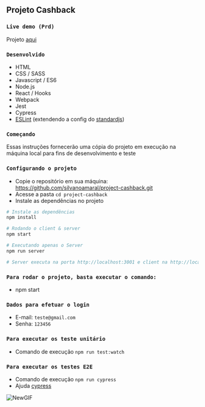 ## Projeto Cashback

### `Live demo (Prd)`

Projeto [aqui](https://project-cashback.herokuapp.com/)

### `Desenvolvido`

* HTML
* CSS / SASS
* Javascript / ES6
* Node.js
* React / Hooks
* Webpack
* Jest
* Cypress
* [ESLint](https://eslint.org/) (extendendo a config do [standardjs](https://standardjs.com/))

### `Começando`

Essas instruções fornecerão uma cópia do projeto em execução na máquina local para fins de desenvolvimento e teste


### `Configurando o projeto`

* Copie o repositório em sua máquina: https://github.com/silvanoamaral/project-cashback.git
* Acesse a pasta `cd project-cashback`
* Instale as dependências no projeto

```bash
# Instale as dependências
npm install

# Rodando o client & server
npm start

# Executando apenas o Server
npm run server

# Server executa na porta http://localhost:3001 e client na http://localhost:3000

```

### `Para rodar o projeto, basta executar o comando:`
* npm start

### `Dados para efetuar o login`
* E-mail: `teste@gmail.com`
* Senha: `123456`

### `Para executar os teste unitário`
* Comando de execução `npm run test:watch`

### `Para executar os testes E2E`
* Comando de execução `npm run cypress`
* Ajuda [cypress](https://docs.cypress.io/guides/overview/why-cypress.html#Running-tests)

![NewGIF](https://user-images.githubusercontent.com/24282267/84712592-5a3d7900-af3f-11ea-96dd-69e92b077d61.gif)
